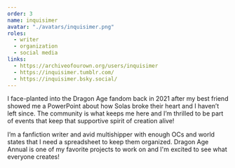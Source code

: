 ```yaml
---
order: 3
name: inquisimer
avatar: "./avatars/inquisimer.png"
roles:
  - writer
  - organization
  - social media
links:
  - https://archiveofourown.org/users/inquisimer
  - https://inquisimer.tumblr.com/
  - https://inquisimer.bsky.social/
---
```


I face-planted into the Dragon Age fandom back in 2021 after my best friend
showed me a PowerPoint about how Solas broke their heart and I haven’t left
since. The community is what keeps me here and I’m thrilled to be part of events
that keep that supportive spirit of creation alive!

I’m a fanfiction writer and avid multishipper with enough OCs and world states
that I need a spreadsheet to keep them organized. Dragon Age Annual is one of my
favorite projects to work on and I'm excited to see what everyone creates!
